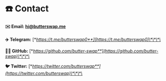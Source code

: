 # ☎️ Contact

#### ✉️ Email: hi@butterswap.me

**✈️ Telegram:** [**https://t.me/butterswap0**](https://t.me/butterswap0)\*\*\*\*

**👨‍💻 GitHub:** [**https://github.com/butter-swap**](https://github.com/butter-swap)\*\*\*\*

**🐦 Twitter:** [**https://twitter.com/butterswap**](https://twitter.com/butterswap)\*\*\*\*

